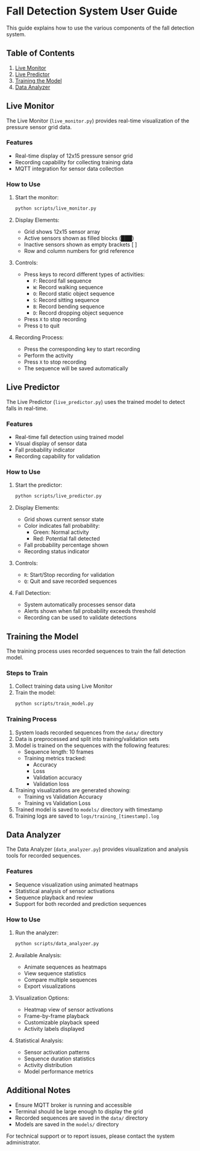 # Fall Detection System User Guide

This guide explains how to use the various components of the fall detection system.

## Table of Contents
1. [Live Monitor](#live-monitor)
2. [Live Predictor](#live-predictor)
3. [Training the Model](#training-the-model)
4. [Data Analyzer](#data-analyzer)

## Live Monitor

The Live Monitor (`live_monitor.py`) provides real-time visualization of the pressure sensor grid data.

### Features
- Real-time display of 12x15 pressure sensor grid
- Recording capability for collecting training data
- MQTT integration for sensor data collection

### How to Use
1. Start the monitor:
   ```bash
   python scripts/live_monitor.py
   ```

2. Display Elements:
   - Grid shows 12x15 sensor array
   - Active sensors shown as filled blocks (███)
   - Inactive sensors shown as empty brackets [ ]
   - Row and column numbers for grid reference

3. Controls:
   - Press keys to record different types of activities:
     * `F`: Record fall sequence
     * `W`: Record walking sequence
     * `O`: Record static object sequence
     * `S`: Record sitting sequence
     * `B`: Record bending sequence
     * `D`: Record dropping object sequence
   - Press `X` to stop recording
   - Press `Q` to quit

4. Recording Process:
   - Press the corresponding key to start recording
   - Perform the activity
   - Press `X` to stop recording
   - The sequence will be saved automatically

## Live Predictor

The Live Predictor (`live_predictor.py`) uses the trained model to detect falls in real-time.

### Features
- Real-time fall detection using trained model
- Visual display of sensor data
- Fall probability indicator
- Recording capability for validation

### How to Use
1. Start the predictor:
   ```bash
   python scripts/live_predictor.py
   ```

2. Display Elements:
   - Grid shows current sensor state
   - Color indicates fall probability:
     * Green: Normal activity
     * Red: Potential fall detected
   - Fall probability percentage shown
   - Recording status indicator

3. Controls:
   - `R`: Start/Stop recording for validation
   - `Q`: Quit and save recorded sequences

4. Fall Detection:
   - System automatically processes sensor data
   - Alerts shown when fall probability exceeds threshold
   - Recording can be used to validate detections

## Training the Model

The training process uses recorded sequences to train the fall detection model.

### Steps to Train
1. Collect training data using Live Monitor
2. Train the model:
   ```bash
   python scripts/train_model.py
   ```

### Training Process
1. System loads recorded sequences from the `data/` directory
2. Data is preprocessed and split into training/validation sets
3. Model is trained on the sequences with the following features:
   - Sequence length: 10 frames
   - Training metrics tracked:
     * Accuracy
     * Loss
     * Validation accuracy
     * Validation loss
4. Training visualizations are generated showing:
   - Training vs Validation Accuracy
   - Training vs Validation Loss
5. Trained model is saved to `models/` directory with timestamp
6. Training logs are saved to `logs/training_[timestamp].log`

## Data Analyzer

The Data Analyzer (`data_analyzer.py`) provides visualization and analysis tools for recorded sequences.

### Features
- Sequence visualization using animated heatmaps
- Statistical analysis of sensor activations
- Sequence playback and review
- Support for both recorded and prediction sequences

### How to Use
1. Run the analyzer:
   ```bash
   python scripts/data_analyzer.py
   ```

2. Available Analysis:
   - Animate sequences as heatmaps
   - View sequence statistics
   - Compare multiple sequences
   - Export visualizations

3. Visualization Options:
   - Heatmap view of sensor activations
   - Frame-by-frame playback
   - Customizable playback speed
   - Activity labels displayed

4. Statistical Analysis:
   - Sensor activation patterns
   - Sequence duration statistics
   - Activity distribution
   - Model performance metrics

## Additional Notes

- Ensure MQTT broker is running and accessible
- Terminal should be large enough to display the grid
- Recorded sequences are saved in the `data/` directory
- Models are saved in the `models/` directory

For technical support or to report issues, please contact the system administrator.

